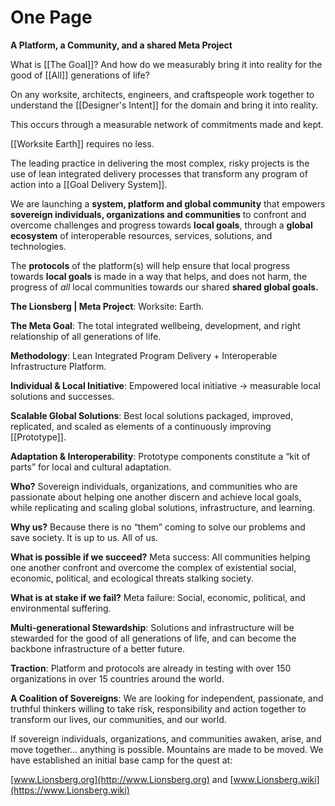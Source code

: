 # One Page

**A Platform, a Community, and a shared Meta Project**

What is [[The Goal]]? And how do we measurably bring it into reality for the good of [[All]] generations of life?

On any worksite, architects, engineers, and craftspeople work together to understand the [[Designer's Intent]] for the domain and bring it into reality. 

This occurs through a measurable network of commitments made and kept. 

[[Worksite Earth]] requires no less.

The leading practice in delivering the most complex, risky projects is the use of lean  integrated delivery processes that transform any program of action into a [[Goal Delivery System]]. 

We are launching a **system, platform and global community** that empowers **sovereign individuals, organizations and communities** to confront and overcome challenges and progress towards **local goals**, through a **global ecosystem** of interoperable resources, services, solutions, and technologies.

The **protocols** of the platform(s) will help ensure that local progress towards **local goals** is made in a way that helps, and does not harm, the progress of _all_ local communities towards our shared **shared global goals.**

**The Lionsberg | Meta Project**: Worksite: Earth.

**The Meta Goal**: The total integrated wellbeing, development, and right relationship of all generations of life. 

**Methodology**: Lean Integrated Program Delivery + Interoperable Infrastructure Platform.  

**Individual & Local Initiative**: Empowered local initiative -> measurable local solutions and successes.  

**Scalable Global Solutions**: Best local solutions packaged, improved, replicated, and scaled as elements of a continuously improving [[Prototype]].    

**Adaptation & Interoperability**: Prototype components constitute a “kit of parts” for local and cultural adaptation.  

**Who?** Sovereign individuals, organizations, and communities who are passionate about helping one another discern and achieve local goals, while replicating and scaling global solutions, infrastructure, and learning. 

**Why us?** Because there is no “them” coming to solve our problems and save society. It is up to us. All of us. 

**What is possible if we succeed?** Meta success: All communities helping one another confront and overcome the complex of existential social, economic, political, and ecological threats stalking society.

**What is at stake if we fail?** Meta failure: Social, economic, political, and environmental suffering.  

**Multi-generational Stewardship**: Solutions and infrastructure will be stewarded for the good of all generations of life, and can become the backbone infrastructure of a better future.  

**Traction**: Platform and protocols are already in testing with over 150 organizations in over 15 countries around the world. 

**A Coalition of Sovereigns**: We are looking for independent, passionate, and truthful thinkers willing to take risk, responsibility and action together to transform our lives, our communities, and our world.

If sovereign individuals, organizations, and communities awaken, arise, and move together… anything is possible. Mountains are made to be moved. We have established an initial base camp for the quest at: 

[www.Lionsberg.org](http://www.Lionsberg.org) and [www.Lionsberg.wiki](https://www.Lionsberg.wiki)
